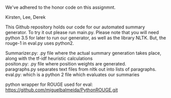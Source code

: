 
We've adhered to the honor code on this assignmnt.

Kirsten, Lee, Derek


This Github repository holds our code for our automated summary generator. To try it out please run main.py. Please note that you will need python 3.5 for later to run our generator, as well as the library NLTK. But, the rouge-1 in eval.py uses python2.

Summarizer.py:
    .py file where the actual summary generation takes place, along with the tf-idf heuristic calculations <br>
positon.py:
    .py file where position weights are generated. <br>
paragraphs.py
    separates text files from nltk out into lists of paragraphs. <br>
eval.py:
    which is a python 2 file which evaluates our summaries <br>

python wrapper for ROUGE used for eval: https://github.com/miguelbalmeida/PythonROUGE.git
